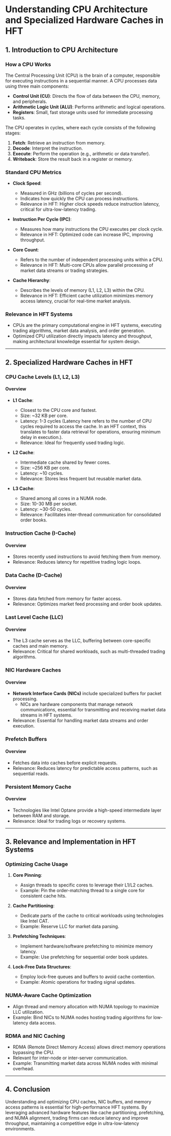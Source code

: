 # Understanding CPU Architecture and Specialized Hardware Caches in HFT

## **1. Introduction to CPU Architecture**

### **How a CPU Works**
The Central Processing Unit (CPU) is the brain of a computer, responsible for executing instructions in a sequential manner. A CPU processes data using three main components:
- **Control Unit (CU)**: Directs the flow of data between the CPU, memory, and peripherals.
- **Arithmetic Logic Unit (ALU)**: Performs arithmetic and logical operations.
- **Registers**: Small, fast storage units used for immediate processing tasks.

The CPU operates in cycles, where each cycle consists of the following stages:
1. **Fetch**: Retrieve an instruction from memory.
2. **Decode**: Interpret the instruction.
3. **Execute**: Perform the operation (e.g., arithmetic or data transfer).
4. **Writeback**: Store the result back in a register or memory.

### **Standard CPU Metrics**
- **Clock Speed**:
  - Measured in GHz (billions of cycles per second).
  - Indicates how quickly the CPU can process instructions.
  - Relevance in HFT: Higher clock speeds reduce instruction latency, critical for ultra-low-latency trading.

- **Instruction Per Cycle (IPC)**:
  - Measures how many instructions the CPU executes per clock cycle.
  - Relevance in HFT: Optimized code can increase IPC, improving throughput.

- **Core Count**:
  - Refers to the number of independent processing units within a CPU.
  - Relevance in HFT: Multi-core CPUs allow parallel processing of market data streams or trading strategies.

- **Cache Hierarchy**:
  - Describes the levels of memory (L1, L2, L3) within the CPU.
  - Relevance in HFT: Efficient cache utilization minimizes memory access latency, crucial for real-time market analysis.

### **Relevance in HFT Systems**
- CPUs are the primary computational engine in HFT systems, executing trading algorithms, market data analysis, and order generation.
- Optimized CPU utilization directly impacts latency and throughput, making architectural knowledge essential for system design.

---

## **2. Specialized Hardware Caches in HFT**

### **CPU Cache Levels (L1, L2, L3)**
#### **Overview**
- **L1 Cache**:
  - Closest to the CPU core and fastest.
  - Size: ~32 KB per core.
  - Latency: 1-3 cycles (Latency here refers to the number of CPU cycles required to access the cache. In an HFT context, this translates to faster data retrieval for operations, ensuring minimum delay in execution.).
  - Relevance: Ideal for frequently used trading logic.

- **L2 Cache**:
  - Intermediate cache shared by fewer cores.
  - Size: ~256 KB per core.
  - Latency: ~10 cycles.
  - Relevance: Stores less frequent but reusable market data.

- **L3 Cache**:
  - Shared among all cores in a NUMA node.
  - Size: 10-30 MB per socket.
  - Latency: ~30-50 cycles.
  - Relevance: Facilitates inter-thread communication for consolidated order books.

### **Instruction Cache (I-Cache)**
#### **Overview**
- Stores recently used instructions to avoid fetching them from memory.
- Relevance: Reduces latency for repetitive trading logic loops.

### **Data Cache (D-Cache)**
#### **Overview**
- Stores data fetched from memory for faster access.
- Relevance: Optimizes market feed processing and order book updates.

### **Last Level Cache (LLC)**
#### **Overview**
- The L3 cache serves as the LLC, buffering between core-specific caches and main memory.
- Relevance: Critical for shared workloads, such as multi-threaded trading algorithms.

### **NIC Hardware Caches**
#### **Overview**
- **Network Interface Cards (NICs)** include specialized buffers for packet processing.
  - NICs are hardware components that manage network communications, essential for transmitting and receiving market data streams in HFT systems.
- Relevance: Essential for handling market data streams and order execution.

### **Prefetch Buffers**
#### **Overview**
- Fetches data into caches before explicit requests.
- Relevance: Reduces latency for predictable access patterns, such as sequential reads.

### **Persistent Memory Cache**
#### **Overview**
- Technologies like Intel Optane provide a high-speed intermediate layer between RAM and storage.
- Relevance: Ideal for trading logs or recovery systems.

---

## **3. Relevance and Implementation in HFT Systems**

### **Optimizing Cache Usage**
1. **Core Pinning**:
   - Assign threads to specific cores to leverage their L1/L2 caches.
   - Example: Pin the order-matching thread to a single core for consistent cache hits.

2. **Cache Partitioning**:
   - Dedicate parts of the cache to critical workloads using technologies like Intel CAT.
   - Example: Reserve LLC for market data parsing.

3. **Prefetching Techniques**:
   - Implement hardware/software prefetching to minimize memory latency.
   - Example: Use prefetching for sequential order book updates.

4. **Lock-Free Data Structures**:
   - Employ lock-free queues and buffers to avoid cache contention.
   - Example: Atomic operations for trading signal updates.

### **NUMA-Aware Cache Optimization**
- Align thread and memory allocation with NUMA topology to maximize LLC utilization.
- Example: Bind NICs to NUMA nodes hosting trading algorithms for low-latency data access.

### **RDMA and NIC Caching**
- RDMA (Remote Direct Memory Access) allows direct memory operations bypassing the CPU.
- Relevant for inter-node or inter-server communication.
- Example: Transmitting market data across NUMA nodes with minimal overhead.

---

## **4. Conclusion**
Understanding and optimizing CPU caches, NIC buffers, and memory access patterns is essential for high-performance HFT systems. By leveraging advanced hardware features like cache partitioning, prefetching, and NUMA alignment, trading firms can reduce latency and improve throughput, maintaining a competitive edge in ultra-low-latency environments.

